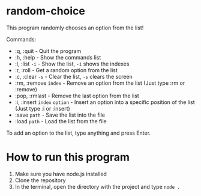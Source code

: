 # random-choice
This program randomly chooses an option from the list!

Commands:
- :q, :quit - Quit the program
- :h, :help - Show the commands list
- :l, :list `-i` - Show the list, `-i` shows the indexes
- :r, :roll - Get a random option from the list
- :c, :clear `-s` - Clear the list, `-s` clears the screen
- :rm, :remove `index` - Remove an option from the list (Just type :rm or :remove)
- :pop, :rmlast - Remove the last option from the list
- :i, :insert `index` `option` - Insert an option into a specific position of the list (Just type :i or :insert)
- :save `path` - Save the list into the file
- :load `path` - Load the list from the file

To add an option to the list, type anything and press Enter.

# How to run this program
1. Make sure you have node.js installed
2. Clone the repository
3. In the terminal, open the directory with the project and type `node .`

